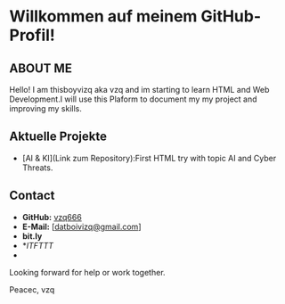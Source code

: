 # Willkommen auf meinem GitHub-Profil!

## ABOUT ME

Hello! I am thisboyvizq aka vzq and im starting to learn HTML and Web Development.I will use this Plaform to document my my project and improving my skills.

## Aktuelle Projekte
- [AI & KI](Link zum Repository):First HTML try with topic AI and Cyber Threats.

## Contact 
- **GitHub:** [vzq666]()
- **E-Mail:** [datboivizq@gmail.com]
- **bit.ly**
- **ITFTTT*
- 
Looking forward for help or work together.

Peacec,
vzq

